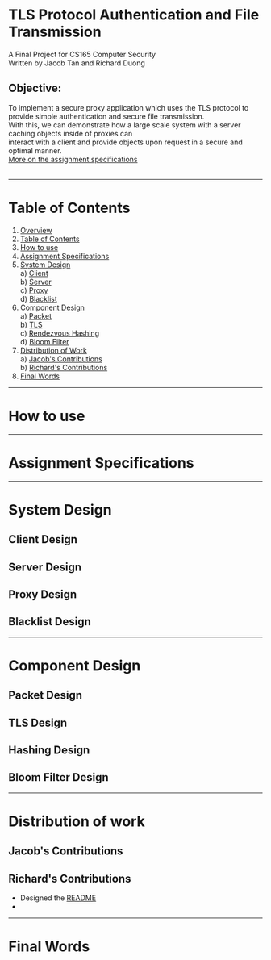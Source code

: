 
TLS Protocol Authentication and File Transmission
=================================================
<a name="overview"/>

A Final Project for CS165 Computer Security<br>
Written by Jacob Tan and Richard Duong<br>

## Objective:
To implement a secure proxy application which uses the TLS protocol to provide simple authentication and secure file transmission.<br>
With this, we can demonstrate how a large scale system with a server caching objects inside of proxies can<br>
interact with a client and provide objects upon request in a secure and optimal manner.<br>
[More on the assignment specifications](#specifications)<br><br>

___

Table of Contents
=================
<a name="table-of-contents"/>

1. [Overview](#overview)<br>
2. [Table of Contents](#table-of-contents)<br>
3. [How to use](#how-to-use)<br>
4. [Assignment Specifications](#specifications)<br>
5. [System Design](#system-design)<br>
        a) [Client](#client-design)<br>
        b) [Server](#server-design)<br>
        c) [Proxy](#proxy-design)<br>
        d) [Blacklist](#blacklist-design)<br>
6. [Component Design](#component-design)<br>
        a) [Packet](#packet-design)<br>
        b) [TLS](#tls-design)<br>
        c) [Rendezvous Hashing](#hashing-design)<br>
        d) [Bloom Filter](#bloom-filter-design)<br>
5. [Distribution of Work](#distribution-of-work)<br>
        a) [Jacob's Contributions](#jacob-contribution)<br>
        b) [Richard's Contributions](#richard-contribution)<br>
6. [Final Words](#final-words)<br>

___

How to use
==========
<a name="how-to-use"/>

___

Assignment Specifications
=========================
<a name="specifications"/>


___

System Design
=============
<a name="system-design"/>

## Client Design
<a name="client-design"/>

## Server Design
<a name="server-design"/>

## Proxy Design
<a name="proxy-design"/>

## Blacklist Design
<a name="blacklist-design"/>

___

Component Design
================
<a name="component-design"/>

## Packet Design
<a name="packet-design"/>

## TLS Design
<a name="tls-design"/>

## Hashing Design
<a name="hashing-design"/>

## Bloom Filter Design
<a name="bloom-filter"/>

___

Distribution of work
====================
<a name="distribution-of-work"/>
  
## Jacob's Contributions
<a name="jacob-contribution"/>
  
## Richard's Contributions
<a name="richard-contribution"/>
    
+ Designed the [README](readme.md)<br>
+ 
  
___ 

Final Words
===========
<a name="final-words"/>



  
